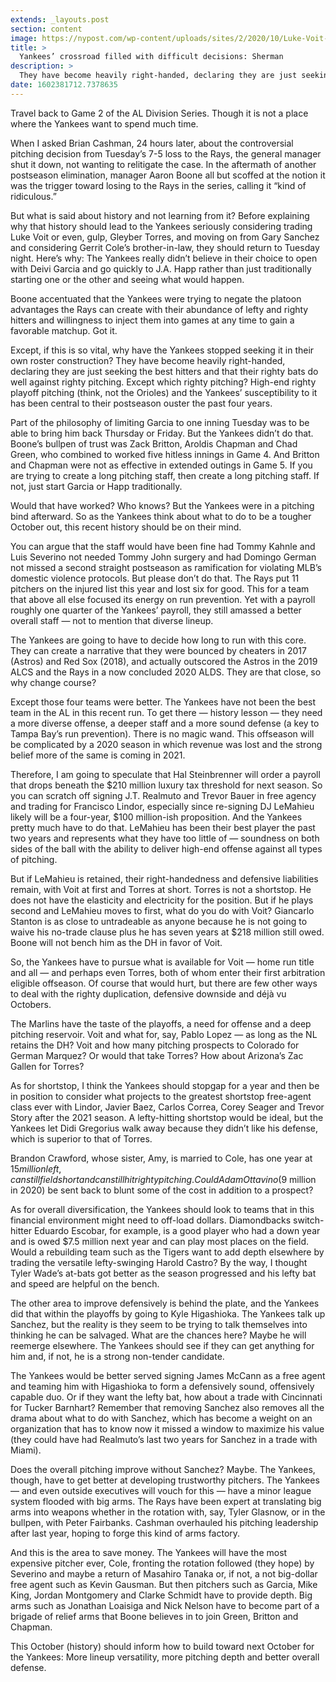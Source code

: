 ```yaml
--- 
extends: _layouts.post 
section: content 
image: https://nypost.com/wp-content/uploads/sites/2/2020/10/Luke-Voit-Gleyber-Torres-Gary-Sanchez.jpg?quality=90&strip=all&w=1200 
title: > 
  Yankees’ crossroad filled with difficult decisions: Sherman 
description: > 
  They have become heavily right-handed, declaring they are just seeking the best hitters and that their righty bats do well against righty pitching.Except which righty pitching?High-end righty playoff pitching (think, not the Orioles) and the Yankees’ susceptibility to it has been central to their postseason ouster the past four years.If you are trying to create a long pitching staff, then create a long pitching staff.Brandon Crawford, whose sister, Amy, is married to Cole, has one year at $15 million left, can still field short and can still hit righty pitching. 
date: 1602381712.7378635 
--- 
```

Travel back to Game 2 of the AL Division Series. Though it is not a place where the Yankees want to spend much time.

When I asked Brian Cashman, 24 hours later, about the controversial pitching decision from Tuesday’s 7-5 loss to the Rays, the general manager shut it down, not wanting to relitigate the case. In the aftermath of another postseason elimination, manager Aaron Boone all but scoffed at the notion it was the trigger toward losing to the Rays in the series, calling it “kind of ridiculous.”

But what is said about history and not learning from it? Before explaining why that history should lead to the Yankees seriously considering trading Luke Voit or even, gulp, Gleyber Torres, and moving on from Gary Sanchez and considering Gerrit Cole’s brother-in-law, they should return to Tuesday night. Here’s why: The Yankees really didn’t believe in their choice to open with Deivi Garcia and go quickly to J.A. Happ rather than just traditionally starting one or the other and seeing what would happen.

Boone accentuated that the Yankees were trying to negate the platoon advantages the Rays can create with their abundance of lefty and righty hitters and willingness to inject them into games at any time to gain a favorable matchup. Got it.

Except, if this is so vital, why have the Yankees stopped seeking it in their own roster construction? They have become heavily right-handed, declaring they are just seeking the best hitters and that their righty bats do well against righty pitching. Except which righty pitching? High-end righty playoff pitching (think, not the Orioles) and the Yankees’ susceptibility to it has been central to their postseason ouster the past four years.

Part of the philosophy of limiting Garcia to one inning Tuesday was to be able to bring him back Thursday or Friday. But the Yankees didn’t do that. Boone’s bullpen of trust was Zack Britton, Aroldis Chapman and Chad Green, who combined to worked five hitless innings in Game 4. And Britton and Chapman were not as effective in extended outings in Game 5. If you are trying to create a long pitching staff, then create a long pitching staff. If not, just start Garcia or Happ traditionally.

Would that have worked? Who knows? But the Yankees were in a pitching bind afterward. So as the Yankees think about what to do to be a tougher October out, this recent history should be on their mind.

You can argue that the staff would have been fine had Tommy Kahnle and Luis Severino not needed Tommy John surgery and had Domingo German not missed a second straight postseason as ramification for violating MLB’s domestic violence protocols. But please don’t do that. The Rays put 11 pitchers on the injured list this year and lost six for good. This for a team that above all else focused its energy on run prevention. Yet with a payroll roughly one quarter of the Yankees’ payroll, they still amassed a better overall staff — not to mention that diverse lineup.

The Yankees are going to have to decide how long to run with this core. They can create a narrative that they were bounced by cheaters in 2017 (Astros) and Red Sox (2018), and actually outscored the Astros in the 2019 ALCS and the Rays in a now concluded 2020 ALDS. They are that close, so why change course?

Except those four teams were better. The Yankees have not been the best team in the AL in this recent run. To get there — history lesson — they need a more diverse offense, a deeper staff and a more sound defense (a key to Tampa Bay’s run prevention). There is no magic wand. This offseason will be complicated by a 2020 season in which revenue was lost and the strong belief more of the same is coming in 2021.

Therefore, I am going to speculate that Hal Steinbrenner will order a payroll that drops beneath the $210 million luxury tax threshold for next season. So you can scratch off signing J.T. Realmuto and Trevor Bauer in free agency and trading for Francisco Lindor, especially since re-signing DJ LeMahieu likely will be a four-year, $100 million-ish proposition. And the Yankees pretty much have to do that. LeMahieu has been their best player the past two years and represents what they have too little of — soundness on both sides of the ball with the ability to deliver high-end offense against all types of pitching.

But if LeMahieu is retained, their right-handedness and defensive liabilities remain, with Voit at first and Torres at short. Torres is not a shortstop. He does not have the elasticity and electricity for the position. But if he plays second and LeMahieu moves to first, what do you do with Voit? Giancarlo Stanton is as close to untradeable as anyone because he is not going to waive his no-trade clause plus he has seven years at $218 million still owed. Boone will not bench him as the DH in favor of Voit.

So, the Yankees have to pursue what is available for Voit — home run title and all — and perhaps even Torres, both of whom enter their first arbitration eligible offseason. Of course that would hurt, but there are few other ways to deal with the righty duplication, defensive downside and déjà vu Octobers.

The Marlins have the taste of the playoffs, a need for offense and a deep pitching reservoir. Voit and what for, say, Pablo Lopez — as long as the NL retains the DH? Voit and how many pitching prospects to Colorado for German Marquez? Or would that take Torres? How about Arizona’s Zac Gallen for Torres?

As for shortstop, I think the Yankees should stopgap for a year and then be in position to consider what projects to the greatest shortstop free-agent class ever with Lindor, Javier Baez, Carlos Correa, Corey Seager and Trevor Story after the 2021 season. A lefty-hitting shortstop would be ideal, but the Yankees let Didi Gregorius walk away because they didn’t like his defense, which is superior to that of Torres.

Brandon Crawford, whose sister, Amy, is married to Cole, has one year at $15 million left, can still field short and can still hit righty pitching. Could Adam Ottavino ($9 million in 2020) be sent back to blunt some of the cost in addition to a prospect?

As for overall diversification, the Yankees should look to teams that in this financial environment might need to off-load dollars. Diamondbacks switch-hitter Eduardo Escobar, for example, is a good player who had a down year and is owed $7.5 million next year and can play most places on the field. Would a rebuilding team such as the Tigers want to add depth elsewhere by trading the versatile lefty-swinging Harold Castro? By the way, I thought Tyler Wade’s at-bats got better as the season progressed and his lefty bat and speed are helpful on the bench.

The other area to improve defensively is behind the plate, and the Yankees did that within the playoffs by going to Kyle Higashioka. The Yankees talk up Sanchez, but the reality is they seem to be trying to talk themselves into thinking he can be salvaged. What are the chances here? Maybe he will reemerge elsewhere. The Yankees should see if they can get anything for him and, if not, he is a strong non-tender candidate.

The Yankees would be better served signing James McCann as a free agent and teaming him with Higashioka to form a defensively sound, offensively capable duo. Or if they want the lefty bat, how about a trade with Cincinnati for Tucker Barnhart? Remember that removing Sanchez also removes all the drama about what to do with Sanchez, which has become a weight on an organization that has to know now it missed a window to maximize his value (they could have had Realmuto’s last two years for Sanchez in a trade with Miami).

Does the overall pitching improve without Sanchez? Maybe. The Yankees, though, have to get better at developing trustworthy pitchers. The Yankees — and even outside executives will vouch for this — have a minor league system flooded with big arms. The Rays have been expert at translating big arms into weapons whether in the rotation with, say, Tyler Glasnow, or in the bullpen, with Peter Fairbanks. Cashman overhauled his pitching leadership after last year, hoping to forge this kind of arms factory.

And this is the area to save money. The Yankees will have the most expensive pitcher ever, Cole, fronting the rotation followed (they hope) by Severino and maybe a return of Masahiro Tanaka or, if not, a not big-dollar free agent such as Kevin Gausman. But then pitchers such as Garcia, Mike King, Jordan Montgomery and Clarke Schmidt have to provide depth. Big arms such as Jonathan Loaisiga and Nick Nelson have to become part of a brigade of relief arms that Boone believes in to join Green, Britton and Chapman.

This October (history) should inform how to build toward next October for the Yankees: More lineup versatility, more pitching depth and better overall defense.